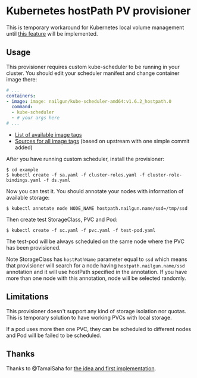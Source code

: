 # Kubernetes hostPath PV provisioner

This is temporary workaround for Kubernetes local volume management until
[this feature](https://github.com/kubernetes/community/blob/master/contributors/design-proposals/local-storage-overview.md)
will be implemented.


## Usage

This provisioner requires custom kube-scheduler to be running in your cluster. You should edit your scheduler manifest and
change container image there:

```yaml
# ...
containers:
- image: image: nailgun/kube-scheduler-amd64:v1.6.2_hostpath.0
  command:
  - kube-scheduler
  - # your args here
# ...
```

* [List of available image tags](https://hub.docker.com/r/nailgun/kube-scheduler-amd64/tags/)
* [Sources for all image tags](https://github.com/nailgun/kubernetes/branches/all) (based on upstream with one simple commit
added)

After you have running custom scheduler, install the provisioner:

```
$ cd example
$ kubectl create -f sa.yaml -f cluster-roles.yaml -f cluster-role-bindings.yaml -f ds.yaml
```

Now you can test it. You should annotate your nodes with information of available storage:

```
$ kubectl annotate node NODE_NAME hostpath.nailgun.name/ssd=/tmp/ssd
```

Then create test StorageClass, PVC and Pod:

```
$ kubectl create -f sc.yaml -f pvc.yaml -f test-pod.yaml
```

The test-pod will be always scheduled on the same node where the PVC has been provisioned.

Note StorageClass has `hostPathName` parameter equal to `ssd` which means that provisioner will search for a node having
`hostpath.nailgun.name/ssd` annotation and it will use hostPath specified in the annotation. If you have more than one node
with this annotation, node will be selected randomly.


## Limitations

This provisioner doesn't support any kind of storage isolation nor quotas. This is temporary solution to have working PVCs with local storage.

If a pod uses more then one PVC, they can be scheduled to different nodes and Pod will be failed to be scheduled.


## Thanks

Thanks to @TamalSaha for [the idea and first implementation](https://github.com/kubernetes-incubator/external-storage/issues/15).
